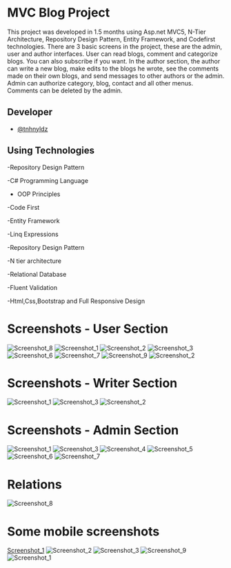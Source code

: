  # MVC Blog Project


This project was developed in 1.5 months using Asp.net MVC5, N-Tier Architecture, Repository Design Pattern, Entity Framework, and Codefirst technologies. There are 3 basic screens in the project, these are the admin, user and author interfaces. User can read blogs, comment and categorize blogs. You can also subscribe if you want. In the author section, the author can write a new blog, make edits to the blogs he wrote, see the comments made on their own blogs, and send messages to other authors or the admin. Admin can authorize category, blog, contact and all other menus. Comments can be deleted by the admin.

## Developer

- [@tnhnyldz](https://www.github.com/tnhnyldz)


## Using Technologies

-Repository Design Pattern

-C# Programming Language

- OOP Principles

-Code First

-Entity Framework

-Linq Expressions

-Repository Design Pattern

-N tier architecture

-Relational Database

-Fluent Validation

-Html,Css,Bootstrap and Full Responsive Design

# Screenshots - User Section

![Screenshot_8](https://user-images.githubusercontent.com/44006959/179374186-be2d9101-cddc-485a-b2c0-4c62f55cc0b9.png)
![Screenshot_1](https://user-images.githubusercontent.com/44006959/179374197-24467fbe-67b4-4b43-ac50-c04a896144a8.png)
![Screenshot_2](https://user-images.githubusercontent.com/44006959/179374208-defe38aa-369b-42fc-a53b-ee8444a4bc5e.png)
![Screenshot_3](https://user-images.githubusercontent.com/44006959/179374210-e9d58afb-7d59-4655-b6ca-4255dce2401e.png)
![Screenshot_6](https://user-images.githubusercontent.com/44006959/179374216-45b85a96-a647-4067-928a-342475c967fc.png)
![Screenshot_7](https://user-images.githubusercontent.com/44006959/179374226-2a6b5b56-7167-4308-bc62-6bb358dff2ce.png)
![Screenshot_9](https://user-images.githubusercontent.com/44006959/179374230-684cd680-54d7-41d3-9282-3679cbc73d18.png)
![Screenshot_2](https://user-images.githubusercontent.com/44006959/179374336-7e0ee260-c1d4-4ca7-b983-b33f41b49b20.png)

# Screenshots - Writer Section
![Screenshot_1](https://user-images.githubusercontent.com/44006959/179374284-2aedcb48-4c27-4c6f-9dd0-5fdaef2a4d58.png)
![Screenshot_3](https://user-images.githubusercontent.com/44006959/179374289-dd9d3cf8-0b4a-466e-9e75-da2b21f1abe8.png)
![Screenshot_2](https://user-images.githubusercontent.com/44006959/179374292-361bcec0-89b4-4bb0-8a51-e067a30d1dda.png)
# Screenshots - Admin Section
![Screenshot_1](https://user-images.githubusercontent.com/44006959/179374338-db422a55-9622-40a2-9365-58314c80fc2a.png)
![Screenshot_3](https://user-images.githubusercontent.com/44006959/179374340-80701ab4-9a54-4863-964f-7165d6829deb.png)
![Screenshot_4](https://user-images.githubusercontent.com/44006959/179374343-62ee8200-b200-4a1c-9728-a7a93529f833.png)
![Screenshot_5](https://user-images.githubusercontent.com/44006959/179374346-3bbd6f9b-49e7-44b3-8716-351223497706.png)
![Screenshot_6](https://user-images.githubusercontent.com/44006959/179374348-bd1c569f-e106-4c11-9438-c638bef6035a.png)
![Screenshot_7](https://user-images.githubusercontent.com/44006959/179374351-731a326e-eef6-4ea7-8a23-953d37217712.png)
# Relations
![Screenshot_8](https://user-images.githubusercontent.com/44006959/179374383-3aebe5b7-4c41-4a4d-9468-fe8370e4c942.png)
# Some mobile screenshots
[Screenshot_1](https://user-images.githubusercontent.com/44006959/179374469-3170a1b5-ab8b-49e5-b229-cc1670e98fdd.png)
![Screenshot_2](https://user-images.githubusercontent.com/44006959/179374474-54d5017b-7177-43f1-945b-4f3c5f5ba89d.png)
![Screenshot_3](https://user-images.githubusercontent.com/44006959/179374476-ce36a5ec-c83d-44b8-9026-795e0eb5c3cc.png)
![Screenshot_9](https://user-images.githubusercontent.com/44006959/179374480-def3b0ca-7f4f-4e97-8cbf-7538f057ec5e.png)
![Screenshot_1](https://user-images.githubusercontent.com/44006959/179374495-0d4601f5-bcd7-4971-80ac-c18c0d782dbd.png)



